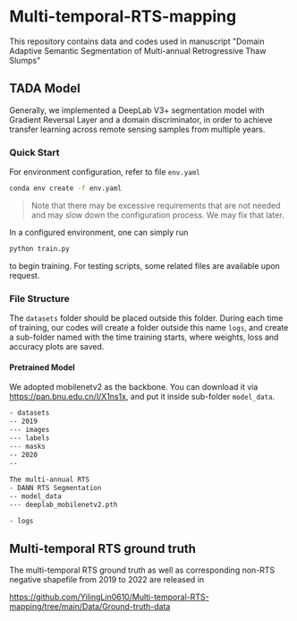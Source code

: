 # Multi-temporal-RTS-mapping
This repository contains data and codes used in manuscript "Domain Adaptive Semantic Segmentation of  Multi-annual Retrogressive Thaw Slumps"
## TADA Model


 Generally, we implemented a DeepLab V3+ segmentation model with Gradient Reversal Layer and a domain discriminator, in order to achieve transfer learning across remote sensing samples from multiple years.

### Quick Start

For environment configuration, refer to file `env.yaml`

```sh
conda env create -f env.yaml
```

>   Note that there may be excessive requirements that are not needed and may slow down the configuration process. We may fix that later.

In a configured environment, one can simply run

```sh
python train.py
```

to begin training. For testing scripts, some related files are available upon request.

### File Structure

The `datasets` folder should be placed outside this folder. During each time of training, our codes will create a folder outside this name `logs`, and create a sub-folder named with the time training starts, where weights, loss and accuracy plots are saved.

#### Pretrained Model

We adopted mobilenetv2 as the backbone. You can download it via https://pan.bnu.edu.cn/l/X1ns1x, and put it inside sub-folder `model_data`.

```sh
- datasets
-- 2019
--- images
--- labels
--- masks
-- 2020
-- 
 
The multi-annual RTS 
- DANN RTS Segmentation
-- model_data
--- deeplab_mobilenetv2.pth

- logs
```

## Multi-temporal RTS ground truth
The multi-temporal RTS ground truth as well as corresponding non-RTS negative shapefile from 2019 to 2022 are released in

https://github.com/YilingLin0610/Multi-temporal-RTS-mapping/tree/main/Data/Ground-truth-data


